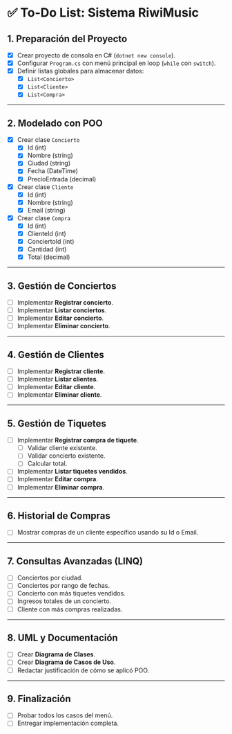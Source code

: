 # ✅ To-Do List: Sistema RiwiMusic

## 1. Preparación del Proyecto

- [x] Crear proyecto de consola en C# (`dotnet new console`).
- [x] Configurar `Program.cs` con menú principal en loop (`while` con `switch`).
- [x] Definir listas globales para almacenar datos:
  - [x] `List<Concierto>`
  - [x] `List<Cliente>`
  - [x] `List<Compra>`

---

## 2. Modelado con POO

- [x] Crear clase `Concierto`
  - [x] Id (int)
  - [x] Nombre (string)
  - [x] Ciudad (string)
  - [x] Fecha (DateTime)
  - [x] PrecioEntrada (decimal)
- [x] Crear clase `Cliente`
  - [x] Id (int)
  - [x] Nombre (string)
  - [x] Email (string)
- [x] Crear clase `Compra`
  - [x] Id (int)
  - [x] ClienteId (int)
  - [x] ConciertoId (int)
  - [x] Cantidad (int)
  - [x] Total (decimal)

---

## 3. Gestión de Conciertos

- [ ] Implementar **Registrar concierto**.
- [ ] Implementar **Listar conciertos**.
- [ ] Implementar **Editar concierto**.
- [ ] Implementar **Eliminar concierto**.

---

## 4. Gestión de Clientes

- [ ] Implementar **Registrar cliente**.
- [ ] Implementar **Listar clientes**.
- [ ] Implementar **Editar cliente**.
- [ ] Implementar **Eliminar cliente**.

---

## 5. Gestión de Tiquetes

- [ ] Implementar **Registrar compra de tiquete**.
  - [ ] Validar cliente existente.
  - [ ] Validar concierto existente.
  - [ ] Calcular total.
- [ ] Implementar **Listar tiquetes vendidos**.
- [ ] Implementar **Editar compra**.
- [ ] Implementar **Eliminar compra**.

---

## 6. Historial de Compras

- [ ] Mostrar compras de un cliente específico usando su Id o Email.

---

## 7. Consultas Avanzadas (LINQ)

- [ ] Conciertos por ciudad.
- [ ] Conciertos por rango de fechas.
- [ ] Concierto con más tiquetes vendidos.
- [ ] Ingresos totales de un concierto.
- [ ] Cliente con más compras realizadas.

---

## 8. UML y Documentación

- [ ] Crear **Diagrama de Clases**.
- [ ] Crear **Diagrama de Casos de Uso**.
- [ ] Redactar justificación de cómo se aplicó POO.

---

## 9. Finalización

- [ ] Probar todos los casos del menú.
- [ ] Entregar implementación completa.
